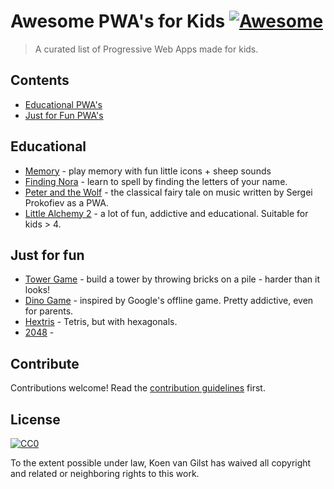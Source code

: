 # Awesome PWA's for Kids [![Awesome](https://awesome.re/badge.svg)](https://awesome.re)

> A curated list of Progressive Web Apps made for kids.

## Contents

- [Educational PWA's](#educational)
- [Just for Fun PWA's](#just-for-fun)

## Educational

- [Memory](https://maaatch.games/) - play memory with fun little icons + sheep sounds
- [Finding Nora](https://finding-nora.com/) - learn to spell by finding the letters of your name.
- [Peter and the Wolf](https://finding-nora.com/) - the classical fairy tale on music written by Sergei Prokofiev as a PWA.
- [Little Alchemy 2](https://littlealchemy2.com/) - a lot of fun, addictive and educational. Suitable for kids > 4.

## Just for fun

- [Tower Game](http://towergame.app) - build a tower by throwing bricks on a pile - harder than it looks!
- [Dino Game](https://offline-dino-game.firebaseapp.com/) - inspired by Google's offline game. Pretty addictive, even for parents.
- [Hextris](http://hextris.io/) - Tetris, but with hexagonals.
- [2048](https://2048-opera-pwa.surge.sh/) -

## Contribute

Contributions welcome! Read the [contribution guidelines](contributing.md) first.

## License

[![CC0](https://mirrors.creativecommons.org/presskit/buttons/88x31/svg/cc-zero.svg)](https://creativecommons.org/publicdomain/zero/1.0)

To the extent possible under law, Koen van Gilst has waived all copyright and related or neighboring rights to this work.
